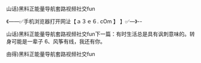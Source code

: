 山话)黑料正能量导航套路视频社交fun

《——✅手机浏览器打开网沚【ａ３ｅ６. cOm 】 】✅—》--

山话)黑料正能量导航套路视频社交fun下一篇：有时生活总是具有讽刺意味的。转身可能是一辈子
	6、风筝有线，我还有你。





由得)黑料正能量导航套路视频社交fun
